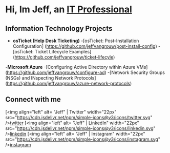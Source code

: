 <h1> Hi, Im Jeff, an <a href="https://linkedin.com/in/jeffvangrouw">IT Professional</a></h1>

<h2> Information Technology Projects</h2>

- <b>osTicket (Help Desk Ticketing)</b>
  -[osTicket: Post-Installation Configuration] (https://github.com/jeffvangrouw/post-install-config)
  -[osTicket: Ticket Lifecycle Examples] (https://github.com/jeffvangrouw/ticket-lifecyle) 
  
 -<b>Microsoft Azure</b> 
  -[Configuring Active Directory within Azure VMs] (https://github.com/jeffvangrouw/configure-ad)
  -[Network Security Groups (NSGs) and INspecting Network Protocols] (https://github.com/jeffvangrouw/azure-network-protocols)

  <h2>Connect with me</h2>

  [<img align="left" alt= "Jeff" | Twitter" width="22px" src="https://cdn.jsdelivr.net/npm/simple-icons@v3/icons/twitter.svg"
  />[twitter]
  [<img align="left" alt= "Jeff" | LinkedIn" width="22px" src="https://cdn.jsdelivr.net/npm/simple-icons@v3/icons/linkedin.svg"
  />[linkedin]
  [<img align="left" alt= "Jeff" | Instagram" width="22px" src="https://cdn.jsdelivr.net/npm/simple-icons@v3/icons/instagram.svg"
  />[instagram]

  [twitter]: https://twitter.com/Jeff
  [instagram]: https://www.Instagram.com/Jeff
  [linkedin]: https://www.linkedin.com/Jeff
 
  
